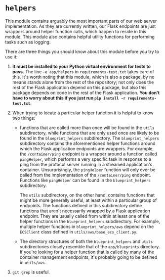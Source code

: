 # `helpers`

This module contains arguably the most important parts of our web server implementation. As they are currently written, our Flask endpoints are just wrappers around helper function calls, which happen to reside in this module. This module also contains helpful utility functions for performing tasks such as logging.

There are three things you should know about this module before you try to use it:

1. **It must be installed to your Python virtual environment for tests to pass.** The line `-e app/helpers` in `requirements-test.txt` takes care of this. It's worth noting that this module, which is also a package, by no means stands alone from the rest of the repository; not only does the rest of the Flask application depend on this package, but also this package depends on code in the rest of the Flask application. **You don't have to worry about this if you just run `pip install -r requirements-test.txt`.**
2. When trying to locate a particular helper function it is helpful to know two things:

   - functions that are called more than once will be found in the `utils` subdirectory, while functions that are only used once are likely to be found in the `blueprint_helpers` subdirectory.
     The `blueprint_helpers` subdirectory contains the aforementioned helper functions around which the Flask application endpoints are wrappers. For example, the `/container/ping` endpoint is a wrapper around a function called `pingHelper`, which performs a very specific task in response to a ping from the protocol server running in a streamed application's container. Unsurprisingly, the `pingHelper` function will only ever be called from the implementation of the `/container/ping` endpoint. Functions like `pingHelper` can be found in the `blueprint_helpers` subdirectory.

     The `utils` subdirectory, on the other hand, contains functions that might be more generally useful, at least within a particular group of endpoints. The functions defined in this subdirectory define functions that aren't necessarily wrapped by a Flask application endpoint. They are usually called from within at least one of the helper functions in the `blueprint_helpers` subdirectory. For example, multiple helper functions in `blueprint_helpers/aws` depend on the `ECSClient` class defined in `utils/aws/base_ecs_client.py`.

   - The directory structures of both the `blueprint_helpers` and `utils` subdirectories closely resemble that of the `app/blueprints` directory.
     If you're looking for a helper function that is called by many of the container management endpoints, it's probably going to be defined in `utils/aws`.

3. `git grep` is useful.
